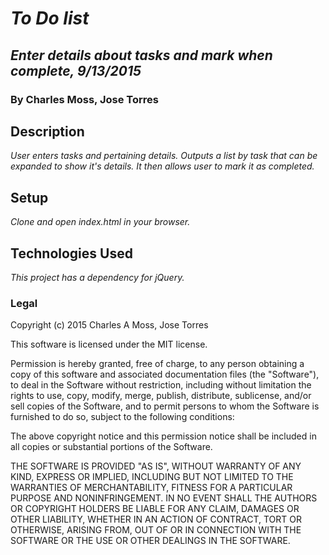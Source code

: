 # _To Do list_
## _Enter details about tasks and mark when complete, 9/13/2015_
### By Charles Moss, Jose Torres
## Description
_User enters tasks and pertaining details. Outputs a list by task that can be expanded to show it's details. It then allows user to mark it as completed._

## Setup
_Clone and open index.html in your browser._  

## Technologies Used
_This project has a dependency for jQuery._


### Legal
Copyright (c) 2015 Charles A Moss, Jose Torres

This software is licensed under the MIT license.

Permission is hereby granted, free of charge, to any person obtaining a copy of this software and associated documentation files (the "Software"), to deal in the Software without restriction, including without limitation the rights to use, copy, modify, merge, publish, distribute, sublicense, and/or sell copies of the Software, and to permit persons to whom the Software is furnished to do so, subject to the following conditions:

The above copyright notice and this permission notice shall be included in all copies or substantial portions of the Software.

THE SOFTWARE IS PROVIDED "AS IS", WITHOUT WARRANTY OF ANY KIND, EXPRESS OR IMPLIED, INCLUDING BUT NOT LIMITED TO THE WARRANTIES OF MERCHANTABILITY, FITNESS FOR A PARTICULAR PURPOSE AND NONINFRINGEMENT. IN NO EVENT SHALL THE AUTHORS OR COPYRIGHT HOLDERS BE LIABLE FOR ANY CLAIM, DAMAGES OR OTHER LIABILITY, WHETHER IN AN ACTION OF CONTRACT, TORT OR OTHERWISE, ARISING FROM, OUT OF OR IN CONNECTION WITH THE SOFTWARE OR THE USE OR OTHER DEALINGS IN THE SOFTWARE.
